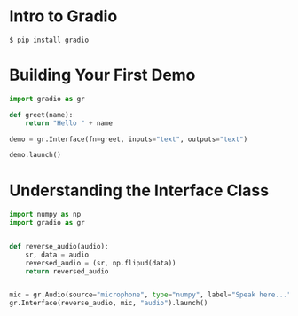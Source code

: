 # Intro to Gradio

`$ pip install gradio`

# Building Your First Demo

```python
import gradio as gr

def greet(name):
    return "Hello " + name

demo = gr.Interface(fn=greet, inputs="text", outputs="text")

demo.launch()
```

# Understanding the Interface Class

```python
import numpy as np
import gradio as gr


def reverse_audio(audio):
    sr, data = audio
    reversed_audio = (sr, np.flipud(data))
    return reversed_audio


mic = gr.Audio(source="microphone", type="numpy", label="Speak here...")
gr.Interface(reverse_audio, mic, "audio").launch()
```
